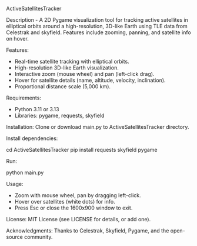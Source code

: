 ActiveSatellitesTracker

Description - A 2D Pygame visualization tool for tracking active satellites in elliptical orbits around a high-resolution, 3D-like Earth using TLE data from Celestrak and skyfield. Features include zooming, panning, and satellite info on hover.

 Features:
- Real-time satellite tracking with elliptical orbits.
- High-resolution 3D-like Earth visualization.
- Interactive zoom (mouse wheel) and pan (left-click drag).
- Hover for satellite details (name, altitude, velocity, inclination).
- Proportional distance scale (5,000 km).

 Requirements:
- Python 3.11 or 3.13
- Libraries: pygame, requests, skyfield

Installation: Clone or download main.py to ActiveSatellitesTracker directory.

Install dependencies:

cd ActiveSatellitesTracker
pip install requests skyfield pygame

Run:

python main.py

 Usage:
- Zoom with mouse wheel, pan by dragging left-click.
- Hover over satellites (white dots) for info.
- Press Esc or close the 1600x900 window to exit.

 License:
MIT License (see LICENSE for details, or add one).

 Acknowledgments:
Thanks to Celestrak, Skyfield, Pygame, and the open-source community.
